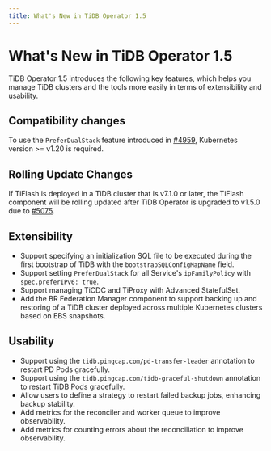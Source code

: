 ```yaml
---
title: What's New in TiDB Operator 1.5
---
```


# What's New in TiDB Operator 1.5

TiDB Operator 1.5 introduces the following key features, which helps you manage TiDB clusters and the tools more easily in terms of extensibility and usability.

## Compatibility changes

To use the `PreferDualStack` feature introduced in [#4959](https://github.com/pingcap/tidb-operator/pull/4959), Kubernetes version >= v1.20 is required.

## Rolling Update Changes

If TiFlash is deployed in a TiDB cluster that is v7.1.0 or later, the TiFlash component will be rolling updated after TiDB Operator is upgraded to v1.5.0 due to [#5075](https://github.com/pingcap/tidb-operator/pull/5075).

## Extensibility

- Support specifying an initialization SQL file to be executed during the first bootstrap of TiDB with the `bootstrapSQLConfigMapName` field.
- Support setting `PreferDualStack` for all Service's `ipFamilyPolicy` with `spec.preferIPv6: true`.
- Support managing TiCDC and TiProxy with Advanced StatefulSet.
- Add the BR Federation Manager component to support backing up and restoring of a TiDB cluster deployed across multiple Kubernetes clusters based on EBS snapshots.

## Usability

- Support using the `tidb.pingcap.com/pd-transfer-leader` annotation to restart PD Pods gracefully.
- Support using the `tidb.pingcap.com/tidb-graceful-shutdown` annotation to restart TiDB Pods gracefully.
- Allow users to define a strategy to restart failed backup jobs, enhancing backup stability.
- Add metrics for the reconciler and worker queue to improve observability.
- Add metrics for counting errors about the reconciliation to improve observability.
